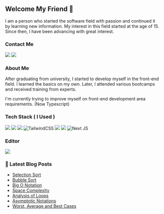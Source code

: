 ## Welcome My Friend 🙋
I am a person who started the software field with passion and continued it by learning new information. My interest in this field started at the age of 15. Since then, I have been advancing with great interest.

### Contact Me
<a href="mailto:info@beyzanurseyn.com"><img src="https://camo.githubusercontent.com/571384769c09e0c66b45e39b5be70f68f552db3e2b2311bc2064f0d4a9f5983b/68747470733a2f2f696d672e736869656c64732e696f2f62616467652f476d61696c2d4431343833363f7374796c653d666f722d7468652d6261646765266c6f676f3d676d61696c266c6f676f436f6c6f723d7768697465"/></a>  <a href="https://www.linkedin.com/in/beyzanurseyhan/"><img src="https://camo.githubusercontent.com/a80d00f23720d0bc9f55481cfcd77ab79e141606829cf16ec43f8cacc7741e46/68747470733a2f2f696d672e736869656c64732e696f2f62616467652f4c696e6b6564496e2d3030373742353f7374796c653d666f722d7468652d6261646765266c6f676f3d6c696e6b6564696e266c6f676f436f6c6f723d7768697465" /></a>

### About Me
After graduating from university, I started to develop myself in the front-end field. I learned the basics on my own. Later, I attended various bootcamps and received training from experts.

I'm currently trying to improve myself on front-end development area requirements. (Now Typescript)

### Tech Stack ( I Used )
<img src="https://camo.githubusercontent.com/d63d473e728e20a286d22bb2226a7bf45a2b9ac6c72c59c0e61e9730bfe4168c/68747470733a2f2f696d672e736869656c64732e696f2f62616467652f48544d4c352d4533344632363f7374796c653d666f722d7468652d6261646765266c6f676f3d68746d6c35266c6f676f436f6c6f723d7768697465"> <img src="https://camo.githubusercontent.com/3a0f693cfa032ea4404e8e02d485599bd0d192282b921026e89d271aaa3d7565/68747470733a2f2f696d672e736869656c64732e696f2f62616467652f435353332d3135373242363f7374796c653d666f722d7468652d6261646765266c6f676f3d63737333266c6f676f436f6c6f723d7768697465"> <img src="https://camo.githubusercontent.com/b13ed67c809178963ce9d538175b02649800772be1ce0cb02da5879e5614e236/68747470733a2f2f696d672e736869656c64732e696f2f62616467652f426f6f7473747261702d3536334437433f7374796c653d666f722d7468652d6261646765266c6f676f3d626f6f747374726170266c6f676f436f6c6f723d7768697465"> ![TailwindCSS](https://img.shields.io/badge/tailwindcss-%2338B2AC.svg?style=for-the-badge&logo=tailwind-css&logoColor=white) <img src="https://camo.githubusercontent.com/93c855ae825c1757f3426f05a05f4949d3b786c5b22d0edb53143a9e8f8499f6/68747470733a2f2f696d672e736869656c64732e696f2f62616467652f4a6176615363726970742d3332333333303f7374796c653d666f722d7468652d6261646765266c6f676f3d6a617661736372697074266c6f676f436f6c6f723d463744463145"> <img src="https://camo.githubusercontent.com/268ac512e333b69600eb9773a8f80b7a251f4d6149642a50a551d4798183d621/68747470733a2f2f696d672e736869656c64732e696f2f62616467652f52656163742d3230323332413f7374796c653d666f722d7468652d6261646765266c6f676f3d7265616374266c6f676f436f6c6f723d363144414642"> ![Next JS](https://img.shields.io/badge/Next-black?style=for-the-badge&logo=next.js&logoColor=white) 

### Editor
<img src="https://img.shields.io/badge/VSCode-0078D4?style=for-the-badge&logo=visual%20studio%20code&logoColor=white">

### 📕 Latest Blog Posts
- [Selection Sort](https://github.com/cshubdev/computer-science-space/blob/main/content/algorithms/sorting-algorithms/03-selection-sort.mdx)
- [Bubble Sort](https://github.com/cshubdev/computer-science-space/blob/main/content/algorithms/sorting-algorithms/02-bubble-sort.mdx)
- [Big O Notation](https://github.com/cshubdev/computer-science-space/blob/main/content/algorithms/analysis-of-algorithms/16-big-O-notation.mdx)
- [Space Complexity](https://github.com/cshubdev/computer-science-space/blob/main/content/algorithms/analysis-of-algorithms/09-space-complexity.mdx)
- [Analysis of Loops](https://github.com/cshubdev/computer-science-space/blob/main/content/algorithms/analysis-of-algorithms/06-analysis-of-loops.mdx)
- [Asymptotic Notations](https://github.com/cshubdev/computer-science-space/blob/main/content/algorithms/analysis-of-algorithms/03-asymptotic-notations.mdx)
- [Worst, Average and Best Cases](https://github.com/cshubdev/computer-science-space/blob/main/content/algorithms/analysis-of-algorithms/02-worst-average-and-best-cases.mdx)
